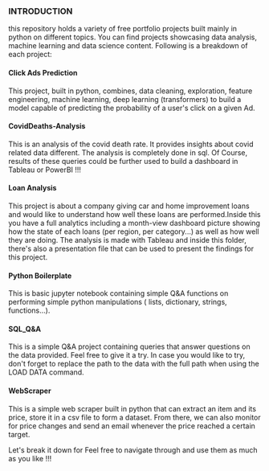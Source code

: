 ### INTRODUCTION
this repository holds a variety of free portfolio projects built mainly in python on different topics. You can find projects showcasing data analysis, machine learning and data science  content. Following is a breakdown of each project:

#### Click Ads Prediction
This project, built in python, combines, data cleaning, exploration, feature engineering, machine learning, deep learning (transformers) to build a model capable of predicting the probability of a user's click on a given Ad.

#### CovidDeaths-Analysis
This is an analysis of the covid death rate. It provides insights about covid related data different. The analysis is completely done in sql. Of Course, results of these queries could be further used to build a dashboard in Tableau or PowerBI !!! 

#### Loan Analysis
This project is about a company giving car and home improvement loans and would like to understand how well these loans are performed.Inside this you have a full analytics including a month-view dashboard picture showing how the state of each loans (per region, per category...) as well as how well they are doing. The analysis is made with Tableau and inside this folder, there's also a presentation file that can be used to present the findings for this project.

#### Python Boilerplate
This is basic jupyter notebook containing simple Q&A functions on performing simple python manipulations ( lists, dictionary, strings, functions...). 

#### SQL_Q&A
This is a simple Q&A project containing queries that answer questions on the data provided. Feel free to give it a try. In case you would like to try, don't forget to replace the path to the data with the full path when using the LOAD DATA command.

#### WebScraper
This is a simple web scraper built in python that can extract an item and its price, store it in a csv file to form a dataset. From there, we can also monitor for price changes and send an email whenever the price reached a certain target.  






Let's break it down for Feel free to navigate through  and use them as much as you like !!!
